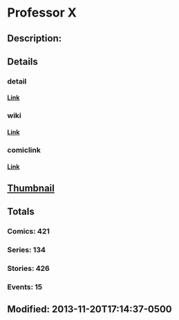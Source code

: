 # Professor X
## Description: 
## Details
### detail
#### [Link](http://marvel.com/comics/characters/1009504/professor_x?utm_campaign=apiRef&utm_source=225578a89fc76f3d20fbffda5d17a88d)
### wiki
#### [Link](http://marvel.com/universe/Professor_X?utm_campaign=apiRef&utm_source=225578a89fc76f3d20fbffda5d17a88d)
### comiclink
#### [Link](http://marvel.com/comics/characters/1009504/professor_x?utm_campaign=apiRef&utm_source=225578a89fc76f3d20fbffda5d17a88d)
## [Thumbnail](http://i.annihil.us/u/prod/marvel/i/mg/3/e0/528d3378de525.jpg)
## Totals
### Comics: 421
### Series: 134
### Stories: 426
### Events: 15
## Modified: 2013-11-20T17:14:37-0500